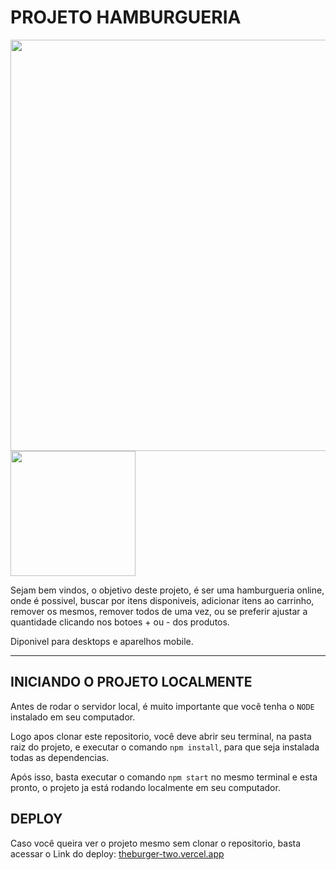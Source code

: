 # PROJETO HAMBURGUERIA


  <img src="https://github.com/MatheusRic/burger/assets/101755789/ffc8194b-fd1a-4dd2-900b-4f41285c109d" width="658px"/>
  <img src="https://github.com/MatheusRic/burger/assets/101755789/15a85284-7a69-4d7c-8f4f-beb568c7a8a2" width="200px"/>

Sejam bem vindos, o objetivo deste projeto, é ser uma hamburgueria online, onde é possivel, buscar por itens disponiveis, adicionar itens ao carrinho, remover os mesmos, remover todos de uma vez, ou se preferir ajustar a quantidade clicando nos botoes + ou - dos produtos.

Diponivel para desktops e aparelhos mobile.
____________________
## INICIANDO O PROJETO LOCALMENTE

Antes de rodar o servidor local, é muito importante que você tenha o `NODE` instalado em seu computador.

Logo apos clonar este repositorio, você deve abrir seu terminal, na pasta raiz do projeto, e executar o comando `npm install`, para que seja instalada todas as dependencias.

Após isso, basta executar o comando `npm start` no mesmo terminal e esta pronto, o projeto ja está rodando localmente em seu computador.

## DEPLOY

Caso você queira ver o projeto mesmo sem clonar o repositorio, basta acessar o Link do deploy: [theburger-two.vercel.app](https://theburger-two.vercel.app/)
